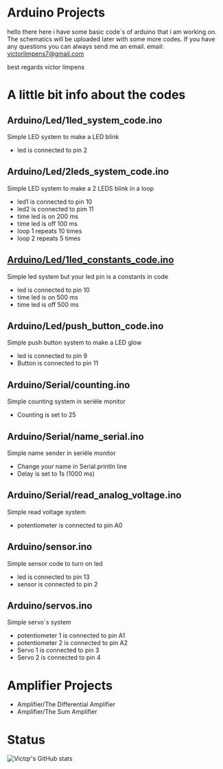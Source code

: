 #  Arduino Projects

hello there here i have some basic code`s of arduino that i am working on. 
The schematics will be uploaded later with some more codes.
If you have any questions you can always send me an email.
email: victorlimpens7@gmail.com

best regards victor limpens

# A little bit info about the codes

## __Arduino/Led/1led_system_code.ino__ 

Simple LED system to make a LED blink
- led is connected to pin 2

## __Arduino/Led/2leds_system_code.ino__

Simple LED system to make a 2 LEDS blink in a loop
- led1 is connected to pin 10
- led2 is connected to pim 11
- time led is on 200 ms
- time led is off 100 ms
- loop 1 repeats 10 times 
- loop 2 repeats 5 times

## [__Arduino/Led/1led_constants_code.ino__](https://github.com/Victqr/projects/blob/main/Arduino/Led/1led_constants_code.ino)

Simple led system but your led pin is a constants in code
- led is connected to pin 10
- time led is on 500 ms
- time led is off 500 ms

## __Arduino/Led/push_button_code.ino__

Simple push button system to make a LED glow     
 - led is connected to pin 9                
 - Button is connected to pin 11

## __Arduino/Serial/counting.ino__

Simple counting system in seriële monitor
 - Counting is set to 25

## __Arduino/Serial/name_serial.ino__

Simple name sender in seriële monitor
- Change your name in Serial.println line
- Delay is set to 1s (1000 ms)

## __Arduino/Serial/read_analog_voltage.ino__

Simple read voltage system
 - potentiometer is connected to pin A0

## __Arduino/sensor.ino__

Simple sensor code to turn on led
 - led is connected to pin 13
 - sensor is connected to pin 2

## __Arduino/servos.ino__

Simple servo`s system
 - potentiometer 1 is connected to pin A1
 - potentiometer 2 is connected to pin A2
 - Servo 1 is connected to pin 3
 - Servo 2 is connected to pin 4
 

#  Amplifier Projects

 - Amplifier/The Differential Amplifier
 - Amplifier/The Sum Amplifier



# Status
![Victqr's GitHub stats](https://github-readme-stats.vercel.app/api?username=Victqr&show_icons=true&theme=gotham)
